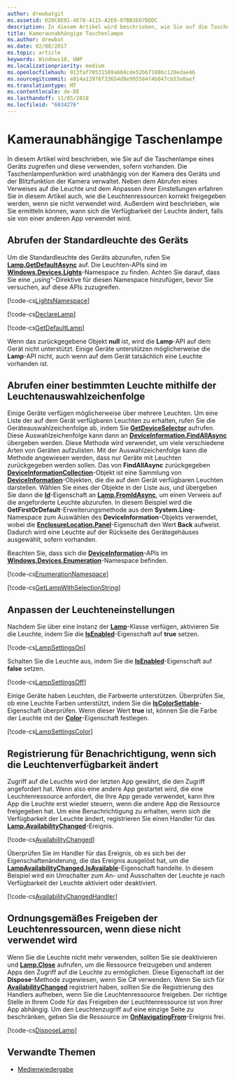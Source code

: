 ```yaml
---
author: drewbatgit
ms.assetid: D20C8E01-4E78-4115-A2E8-07BB3E67DDDC
description: In diesem Artikel wird beschrieben, wie Sie auf die Taschenlampe eines Geräts zugreifen und diese verwenden, sofern vorhanden. Die Taschenlampenfunktion wird unabhängig von der Kamera des Geräts und der Blitzfunktion der Kamera verwaltet.
title: Kameraunabhängige Taschenlampe
ms.author: drewbat
ms.date: 02/08/2017
ms.topic: article
keywords: Windows10, UWP
ms.localizationpriority: medium
ms.openlocfilehash: 913faf70531509a604cde52bb71886c128edae46
ms.sourcegitcommit: e814a13978f33654d8e995584f4b047cb53e0aef
ms.translationtype: MT
ms.contentlocale: de-DE
ms.lasthandoff: 11/05/2018
ms.locfileid: "6034276"
---
```

# <a name="camera-independent-flashlight"></a>Kameraunabhängige Taschenlampe



In diesem Artikel wird beschrieben, wie Sie auf die Taschenlampe eines Geräts zugreifen und diese verwenden, sofern vorhanden. Die Taschenlampenfunktion wird unabhängig von der Kamera des Geräts und der Blitzfunktion der Kamera verwaltet. Neben dem Abrufen eines Verweises auf die Leuchte und dem Anpassen ihrer Einstellungen erfahren Sie in diesem Artikel auch, wie die Leuchtenressourcen korrekt freigegeben werden, wenn sie nicht verwendet wird. Außerdem wird beschrieben, wie Sie ermitteln können, wann sich die Verfügbarkeit der Leuchte ändert, falls sie von einer anderen App verwendet wird.

## <a name="get-the-devices-default-lamp"></a>Abrufen der Standardleuchte des Geräts

Um die Standardleuchte des Geräts abzurufen, rufen Sie [**Lamp.GetDefaultAsync**](https://msdn.microsoft.com/library/windows/apps/dn894327) auf. Die Leuchten-APIs sind im [**Windows.Devices.Lights**](https://msdn.microsoft.com/library/windows/apps/dn894331)-Namespace zu finden. Achten Sie darauf, dass Sie eine „using“-Direktive für diesen Namespace hinzufügen, bevor Sie versuchen, auf diese APIs zuzugreifen.

[!code-cs[LightsNamespace](./code/Lamp/cs/MainPage.xaml.cs#SnippetLightsNamespace)]


[!code-cs[DeclareLamp](./code/Lamp/cs/MainPage.xaml.cs#SnippetDeclareLamp)]


[!code-cs[GetDefaultLamp](./code/Lamp/cs/MainPage.xaml.cs#SnippetGetDefaultLamp)]

Wenn das zurückgegebene Objekt **null** ist, wird die **Lamp**-API auf dem Gerät nicht unterstützt. Einige Geräte unterstützen möglicherweise die **Lamp**-API nicht, auch wenn auf dem Gerät tatsächlich eine Leuchte vorhanden ist.

## <a name="get-a-specific-lamp-using-the-lamp-selector-string"></a>Abrufen einer bestimmten Leuchte mithilfe der Leuchtenauswahlzeichenfolge

Einige Geräte verfügen möglicherweise über mehrere Leuchten. Um eine Liste der auf dem Gerät verfügbaren Leuchten zu erhalten, rufen Sie die Geräteauswahlzeichenfolge ab, indem Sie [**GetDeviceSelector**](https://msdn.microsoft.com/library/windows/apps/dn894328) aufrufen. Diese Auswahlzeichenfolge kann dann an [**DeviceInformation.FindAllAsync**](https://msdn.microsoft.com/library/windows/apps/br225432) übergeben werden. Diese Methode wird verwendet, um viele verschiedene Arten von Geräten aufzulisten. Mit der Auswahlzeichenfolge kann die Methode angewiesen werden, dass nur Geräte mit Leuchten zurückgegeben werden sollen. Das von **FindAllAsync** zurückgegeben [**DeviceInformationCollection**](https://msdn.microsoft.com/library/windows/apps/br225395)-Objekt ist eine Sammlung von [**DeviceInformation**](https://msdn.microsoft.com/library/windows/apps/br225393)-Objekten, die die auf dem Gerät verfügbaren Leuchten darstellen. Wählen Sie eines der Objekte in der Liste aus, und übergeben Sie dann die [**Id**](https://msdn.microsoft.com/library/windows/apps/br225437)-Eigenschaft an [**Lamp.FromIdAsync**](https://msdn.microsoft.com/library/windows/apps/dn894326), um einen Verweis auf die angeforderte Leuchte abzurufen. In diesem Beispiel wird die **GetFirstOrDefault**-Erweiterungsmethode aus dem **System.Linq**-Namespace zum Auswählen des **DeviceInformation**-Objekts verwendet, wobei die [**EnclosureLocation.Panel**](https://msdn.microsoft.com/library/windows/apps/br229906)-Eigenschaft den Wert **Back** aufweist. Dadurch wird eine Leuchte auf der Rückseite des Gerätegehäuses ausgewählt, sofern vorhanden.

Beachten Sie, dass sich die [**DeviceInformation**](https://msdn.microsoft.com/library/windows/apps/br225393)-APIs im [**Windows.Devices.Enumeration**](https://msdn.microsoft.com/library/windows/apps/br225459)-Namespace befinden.

[!code-cs[EnumerationNamespace](./code/Lamp/cs/MainPage.xaml.cs#SnippetEnumerationNamespace)]

[!code-cs[GetLampWithSelectionString](./code/Lamp/cs/MainPage.xaml.cs#SnippetGetLampWithSelectionString)]

## <a name="adjust-lamp-settings"></a>Anpassen der Leuchteneinstellungen

Nachdem Sie über eine Instanz der [**Lamp**](https://msdn.microsoft.com/library/windows/apps/dn894310)-Klasse verfügen, aktivieren Sie die Leuchte, indem Sie die [**IsEnabled**](https://msdn.microsoft.com/library/windows/apps/dn894330)-Eigenschaft auf **true** setzen.

[!code-cs[LampSettingsOn](./code/Lamp/cs/MainPage.xaml.cs#SnippetLampSettingsOn)]

Schalten Sie die Leuchte aus, indem Sie die [**IsEnabled**](https://msdn.microsoft.com/library/windows/apps/dn894330)-Eigenschaft auf **false** setzen.

[!code-cs[LampSettingsOff](./code/Lamp/cs/MainPage.xaml.cs#SnippetLampSettingsOff)]

Einige Geräte haben Leuchten, die Farbwerte unterstützen. Überprüfen Sie, ob eine Leuchte Farben unterstützt, indem Sie die [**IsColorSettable**](https://msdn.microsoft.com/library/windows/apps/dn894329)-Eigenschaft überprüfen. Wenn dieser Wert **true** ist, können Sie die Farbe der Leuchte mit der [**Color**](https://msdn.microsoft.com/library/windows/apps/dn894322)-Eigenschaft festlegen.

[!code-cs[LampSettingsColor](./code/Lamp/cs/MainPage.xaml.cs#SnippetLampSettingsColor)]

## <a name="register-to-be-notified-if-the-lamp-availability-changes"></a>Registrierung für Benachrichtigung, wenn sich die Leuchtenverfügbarkeit ändert

Zugriff auf die Leuchte wird der letzten App gewährt, die den Zugriff angefordert hat. Wenn also eine andere App gestartet wird, die eine Leuchtenressource anfordert, die Ihre App gerade verwendet, kann Ihre App die Leuchte erst wieder steuern, wenn die andere App die Ressource freigegeben hat. Um eine Benachrichtigung zu erhalten, wenn sich die Verfügbarkeit der Leuchte ändert, registrieren Sie einen Handler für das [**Lamp.AvailabilityChanged**](https://msdn.microsoft.com/library/windows/apps/dn894317)-Ereignis.

[!code-cs[AvailabilityChanged](./code/Lamp/cs/MainPage.xaml.cs#SnippetAvailabilityChanged)]

Überprüfen Sie im Handler für das Ereignis, ob es sich bei der Eigenschaftenänderung, die das Ereignis ausgelöst hat, um die [**LampAvailabilityChanged.IsAvailable**](https://msdn.microsoft.com/library/windows/apps/dn894315)-Eigenschaft handelte. In diesem Beispiel wird ein Umschalter zum An- und Ausschalten der Leuchte je nach Verfügbarkeit der Leuchte aktiviert oder deaktiviert.

[!code-cs[AvailabilityChangedHandler](./code/Lamp/cs/MainPage.xaml.cs#SnippetAvailabilityChangedHandler)]

## <a name="properly-dispose-of-the-lamp-resource-when-not-in-use"></a>Ordnungsgemäßes Freigeben der Leuchtenressourcen, wenn diese nicht verwendet wird

Wenn Sie die Leuchte nicht mehr verwenden, sollten Sie sie deaktivieren und [**Lamp.Close**](https://msdn.microsoft.com/library/windows/apps/dn894320) aufrufen, um die Ressource freizugeben und anderen Apps den Zugriff auf die Leuchte zu ermöglichen. Diese Eigenschaft ist der **Dispose**-Methode zugewiesen, wenn Sie C# verwenden. Wenn Sie sich für [**AvailabilityChanged**](https://msdn.microsoft.com/library/windows/apps/dn894317) registriert haben, sollten Sie die Registrierung des Handlers aufheben, wenn Sie die Leuchtenressource freigeben. Der richtige Stelle in Ihrem Code für das Freigeben der Leuchtenressource ist von Ihrer App abhängig. Um den Leuchtenzugriff auf eine einzige Seite zu beschränken, geben Sie die Ressource im [**OnNavigatingFrom**](https://msdn.microsoft.com/library/windows/apps/br227509)-Ereignis frei.

[!code-cs[DisposeLamp](./code/Lamp/cs/MainPage.xaml.cs#SnippetDisposeLamp)]

## <a name="related-topics"></a>Verwandte Themen
- [Medienwiedergabe](media-playback.md)

 




